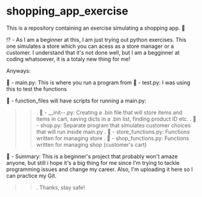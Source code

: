 # shopping_app_exercise
This is a repository containing an exercise simulating a shopping app. 🛒

⁉️ - As I am a beginner at this, I am just trying out python exercises.
      This one simulates a store which you can acess as a store manager 
      or a customer.
      I understand that it's not done well, but I am a begginner at coding
      whatsoever, it is a totaly new thing for me!

Anyways:

📃 - main.py: This is where you run a program from
📃 - test.py: I was using this to test the functions

📁 - function_files will have scripts for running a main.py:

>>. 📃 - __init--.py: Creating a .bin file that will store items and items in cart,
          saving dicts in a .bin list, finding product ID etc.
>>. 📃 - shop.py: Separate program that simulates customer choices that will run inside main.py
>>. 📃 - store_functions.py: Functions written for managing store
>>. 📃 - shop_functions.py: Functions written for managing shop (customer's cart)

🤲 - Summary: This is a beginner's project that probably won't amaze anyone, but still
      i hope it's a big thing for me since I'm trying to tackle programming issues and
      change my career. Also, I'm uploading it here so I can practice my Git.

>>. Thanks, stay safe! 
